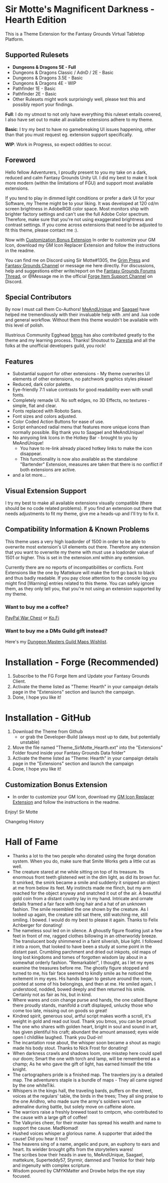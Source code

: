 # Sir Motte's Magnificent Darkness - Hearth Edition
This is a Theme Extension for the Fantasy Grounds Virtual Tabletop Platform.

## Supported Rulesets
- **Dungeons & Dragons 5E - Full**
- Dungeons & Dragons Classic / AdnD / 2E - Basic
- Dungeons & Dragons 3.5E - Basic
- Dungeons & Dragons 4E - WIP
- Pathfinder 1E - Basic
- Pathfinder 2E - Basic
- Other Rulesets might work surprisingly well, please test this and possibly report your findings. 

**Full**:
I do my utmost to not only have everything this ruleset entails covered, I also have set out to make all availalbe extensions adhere to my theme.

**Basic**:
I try my best to have no gamebreaking UI issues happening, other than that you must request eg. extension support specifically.

**WIP**:
Work in Progress, so expect oddities to occur.


## Foreword
Hello fellow Adventurers,
I proudly present to you my take on a dark, reduced and calm Fantasy Grounds Unity UI. I did my best to make it look more modern (within the limitations of FGU) and support most available extensions.

If you tend to play in dimmed light conditions or prefer a dark UI for your Software, my Theme might be to your liking. It was developed at 120 cd/m screen brightness in AdobeRGB color space. Most monitors ship with brighter factory settings and can't use the full Adobe Color spectrum. Therefore, make sure that you're not using exaggerated brightness and contrast settings.
If you come across extensions that need to be adjusted to fit this theme, please contact me :).

Now with [Customization Bonus Extension](https://github.com/SirMotte/FGU-GM-Icon-Replacer/blob/GM-Icon_Replacer-Main/README.md)
In order to customize your GM Icon, download my GM Icon Replacer Extension and follow the instructions in the readme.

You can find me on Discord using Sir Motte#1305, the [Grim Press](https://discord.com/invite/zQCJ6H67XN) and [Fantasy Grounds Channel](https://discord.gg/rhvsZj5xgP) or message me here directly. For discussions, help and suggestions either write/report on the [Fantasy Grounds Forums Thread](https://www.fantasygrounds.com/forums/showthread.php?58034-Theme-5E-SirMottes-Magnificent-Darkness), or @Message me in the official [Forge Item Support Channel](https://discord.gg/dFx53WDKzb) on Discord.

## Special Contributors
By now I must call them Co-Authors! [MeAndUnique](https://github.com/MeAndUnique) and [Saagael](https://github.com/Gtaray) have helped me tremendiously with their invaluable help with .xml and .lua code and general workflow. Without them this theme wouldn't be available with this level of polish.

Illustrious Community Egghead [bmos](https://github.com/bmos) has also contributed greatly to the theme and my learning process. Thanks!
Shoutout to [Zarestia](https://github.com/ZarestiaDev) and all the folks at the unofficial developers guild, you rock!

## Features
   - Substantial support for other extensions - My theme overwrites UI elements of other extensions, no patchwork graphics styles please!
   - Reduced, dark color palette.
   - Eye-friendly 7:1 value contrasts for good readability even with small fonts.
   - Completely remade UI. No soft edges, no 3D Effects, no textures - simple, flat and clear.
   - Fonts replaced with Roboto Sans.
   - Font sizes and colors adjusted.
   - Color Coded Action Buttons for ease of use.
   - Script enhanced radial menu that features more unique icons than normally possible. Big thank you to Saagael and MeAndUnique!
   - No annyoing link Icons in the Hotkey Bar - brought to you by MeAndUnique!
     - You have to re-link already placed hotkey links to make the icon disappear.
     - This functionality is now also available as the standalone "Bartender" Extension, measures are taken that there is no conflict if both extensions are active.
   - and a lot more...

## Visual Extension Support
I try my best to make all available extensions visually compatible (there should be no code related problems). If you find an extension out there that needs adjustments to fit my theme, give me a heads-up and I'll try to fix it.

## Compatibility Information & Known Problems
This theme uses a very high loadorder of 1500 in order to be able to overwrite most extension's UI elements out there. Therefore any extension that you want to overwrite my theme with must use a loadorder value of 1501 or higher. This is set in the extension.xml within any extension.

Currently there are no reports of incompatibilities or conflicts.
Font Extensions like the one by Mattekure will make the font go back to black and thus badly readable.
If you pay close attention to the console log you might find [Warning] entries related to this theme. 
You can safely ignore them, as they only tell you, that you're not using an extension supported by my theme. 

### Want to buy me a coffee?
[PayPal War Chest](https://www.paypal.com/paypalme/DnDKriegskasse)
or
[Ko.Fi](https://ko-fi.com/sirmotte)

### Want to buy me a DMs Guild gift instead?
Here's my [Dungeon Masters Guild Maps Wishlist](https://www.dmsguild.com/wishlist_public.php?public_id=2593421&list_id=3816273&buying_for=sirmotte%40posteo.de&quot;]Wishlist%20for%20Maps).


# Installation - Forge (Recommended)
1. Subscribe to the FG Forge Item and Update your Fantasy Grounds Client.
2. Activate the theme listed as "Theme: Hearth" in your campaign details page in the "Extensions" section and launch the campaign.
3. Done, I hope you like it!


# Installation - GitHub
1. Download the Theme from Github
   - or grab the Developer-Build (always most up to date, but potentially unstable)
2. Move the file named "Theme_SirMotte_Hearth.ext" into the "Extensions" Folder found inside your Fantasy Grounds Data folder"
3. Activate the theme listed as "Theme: Hearth" in your campaign details page in the "Extensions" section and launch the campaign
4. Done, I hope you like it!

## Customization Bonus Extension
- In order to customize your GM Icon, download my [GM Icon Replacer Extension](https://github.com/SirMotte/FGU-GM-Icon-Replacer/blob/GM-Icon_Replacer-Main/README.md) and follow the instructions in the readme.

Enjoy!
Sir Motte

Changelog History



# Hall of Fame

- Thanks a lot to the two people who donated using the forge donation system. When you do, make sure that Smite Works gets a little cut as well.
- The creature stared at me while sitting on top of its treasure. Its enormous front teeth glistened wet in the dim light, as did its brown fur. It smirked, the smirk became a smile and suddenly it snipped an object at me from below its feet. My instincts made me flinch, but my arm reached for the object anyway and snatched it out of the air. A beautiful gold coin from a distant country lay in my hand. Intricate and ornate details framed a fair face with long hair and a hat of an unknown fashion. The smile resembled the one shown by the creature. As I looked up again, the creature still sat there, still watching me, still smiling. I bowed. I would do my best to please it again. Thanks to Felix Achberger for donating!
- The nameless soul led on in silence. A ghoustly figure floating just a few feet in front of me, ragged clothes billowing in an otherworldy breeze. The translucent body shimmered in a faint silverish, blue light. I followed it into a room, that looked to have been a study at some point in the distant past. Crumbling parchment and dried out inkpots, old maps of long lost kingdoms and tomes of forgotten wisdom lay about in a somewhat orderly fashion. "Remarkable!", I thought, as I let my eyes examine the treasures before me. The ghostly figure stopped and turned to me, his fair face seemed to kindly smile as he noticed the exitement in my eyes. His hands began to gesture around the room, pointed at some of his belongings, and then at me. He smiled again. I understood, nodded, bowed deeply and then returned his smile. Certainly not as fair as his, but in kind.
- Where wares and coin change purse and hands, the one called Bayne there proudly stands, manifold a craft displayed, unlucky those who come too late, missing out on goods so great!
- Kindred spirit, generous soul, artful script makes worth a scroll, it's weight in gold and read out loud. Thank you bmos, you can be proud!
- The one who shares with golden heart, bright in soul and sound in art, has given plentiful his craft; abundant the amount amassed; eyes wide open I childlike laughed. Thank you Dud-in!
- The incantation rose about, the whisper soon became a shout as magic made his body stout. Thanks to Nick Frost for donating!
- When darkness crawls and shadows loom, one misstep here could spell our doom; Smart the one with torch and lamp, will be remembered as a champ; As he who gave the gift of light, has earned himself the title knight.
- The cartographers pride is a finished map. The travelers joy is a detailed map. The adventurers staple is a bundle of maps - They all came signed by the one whiteTiki.
- Whispers in the kings hall, the traveling bards, puffers on the street, voices at the regulars' table, the birds in the trees; They all sing praise to the one Aridhro, who made sure the army's soldiers won't use adrenaline during battle, but solely move on caffeine alone.
- The warriors raise a freshly brewed toast to cmtpcm, who contributed to the cause with a large gift of coffee!
- The Valkyries cheer, for their master has spread his wealth and name to support the cause. MadNomad!
- Hushed voices whisper a glorious name. A supporter that aided the cause! Did you hear it too?
- The heavens sing of a name, angelic and pure, an euphony to ears and heart. Its wielder brought gifts from the storytellers wares!
- The scribes bow their heads in awe to, MeAndUnique, Saagael, mattekure, Superteddy57, Styrmir, damned and Trenloe for their help and ingenuity with complex scripture.
- Wisdom poured by CMYKMatter and Drowbe helps the eye stay focused. 


